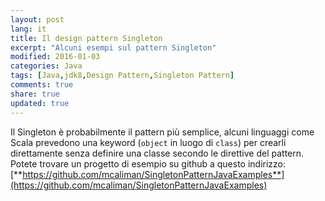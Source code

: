 ```yaml
---
layout: post
lang: it
title: Il design pattern Singleton
excerpt: "Alcuni esempi sul pattern Singleton"
modified: 2016-01-03
categories: Java
tags: [Java,jdk8,Design Pattern,Singleton Pattern]
comments: true
share: true
updated: true
---
```


Il Singleton è probabilmente il pattern più semplice, alcuni linguaggi come Scala prevedono 
una keyword (`object` in luogo di `class`) per crearli direttamente senza definire una classe secondo le 
direttive del pattern.
Potete trovare un progetto di esempio su github a questo indirizzo:
[**https://github.com/mcaliman/SingletonPatternJavaExamples**](https://github.com/mcaliman/SingletonPatternJavaExamples)

